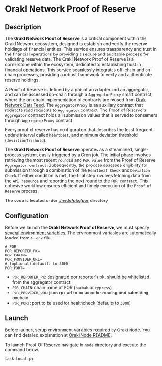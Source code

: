 # Orakl Network Proof of Reserve

## Description

The **Orakl Network Proof of Reserve** is a critical component within the Orakl Network ecosystem, designed to establish and verify the reserve holdings of financial entities. This service ensures transparency and trust in the financial operations by providing a secure and auditable process for validating reserve data. The Orakl Network Proof of Reserve is a cornerstone within the ecosystem, dedicated to establishing trust in financial operations. This service seamlessly integrates off-chain and on-chain processes, providing a robust framework to verify and authenticate reserve holdings.

A Proof of Reserve is defined by a pair of an adapter and an aggregator, and can be accessed on-chain through a `AggregatorProxy` smart contract, where the on-chain implementation of contracts are reused from [Orakl Network Data Feed](./data-feed.md). The `AggregatorProxy` is an auxiliary contract that redirects read requests to `Aggregator` contract. The Proof of Reserve's `Aggregator` contract holds all submission values that is served to consumers through `AggregatorProxy` contract.

Every proof of reserve has configuration that describes the least frequent update interval called `heartbeat`, and minimum deviation threshold (`deviationTreshold`).

The **Orakl Network Proof of Reserve** operates as a streamlined, single-process system, easily triggered by a Cron job. The initial phase involves retrieving the most recent `roundId` and `PoR value` from the Proof of Reserve `Aggregator contract`. Subsequently, the process assesses eligibility for submission through a combination of the `Heartbeat Check` and `Deviation Check`. If either condition is met, the final step involves fetching data from the `API resource` and reporting the next round to the `POR contract`. This cohesive workflow ensures efficient and timely execution of the `Proof of Reserve` process.

The code is located under [./node/pkg/por](https://github.com/Bisonai/orakl/tree/master/node/pkg/por) directory

## Configuration

Before we launch the **Orakl Network Proof of Reserve**, we must specify [several environment variables](https://github.com/Bisonai/orakl/blob/master/node/.env.example). The environment variables are automatically loaded from a `.env` file.

```.env
# POR
POR_REPORTER_PK=
POR_CHAIN=
POR_PROVIDER_URL=
# (optional) defaults to 3000
POR_PORT=
```

- `POR_REPORTER_PK`: designated por reporter's pk, should be whitelisted from the aggregator contract
- `POR_CHAIN`: chain name of POR (`baobab` or `cypress`)
- `POR_PROVIDER_URL`: json rpc url to be used for reading and submitting onchain
- `POR_PORT`: port to be used for healthcheck (defaults to `3000`)

## Launch

Before launch, setup environment variables required by Orakl Node. You can find detailed explanation at [Orakl Node README](https://github.com/Bisonai/orakl/blob/master/node/README.md).

To launch Proof Of Reserve navigate to `node` directory and execute the command below.

```sh
task local:por
```
